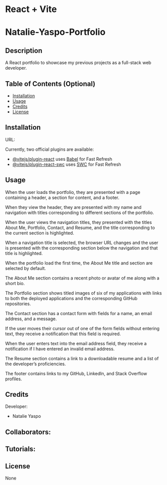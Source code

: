 # React + Vite


# Natalie-Yaspo-Portfolio


## Description

A React portfolio to showcase my previous projects as a full-stack web developer.

## Table of Contents (Optional)

- [Installation](#installation)
- [Usage](#usage)
- [Credits](#credits)
- [License](#license)

## Installation

URL: 
<!-- Do I need this? -->
Currently, two official plugins are available:

- [@vitejs/plugin-react](https://github.com/vitejs/vite-plugin-react/blob/main/packages/plugin-react/README.md) uses [Babel](https://babeljs.io/) for Fast Refresh
- [@vitejs/plugin-react-swc](https://github.com/vitejs/vite-plugin-react-swc) uses [SWC](https://swc.rs/) for Fast Refresh

## Usage

When the user loads the portfolio, they are presented with a page containing a header, a section for content, and a footer.

When they view the header, they are presented with my name and navigation with titles corresponding to different sections of the portfolio.

When the user views the navigation titles, they presented with the titles About Me, Portfolio, Contact, and Resume, and the title corresponding to the current section is highlighted.


When a navigation title is selected, the browser URL changes and the user is presented with the corresponding section below the navigation and that title is highlighted.

When the portfolio load the first time, the About Me title and section are selected by default.

The About Me section contains a recent photo or avatar of me along with a short bio.

The Portfolio section shows titled images of six of my applications with links to both the deployed applications and the corresponding GitHub repositories.

The Contact section has a contact form with fields for a name, an email address, and a message.

If the user moves their cursor out of one of the form fields without entering text, they receive a notification that this field is required.

When the user enters text into the email address field, they receive a notification if I have entered an invalid email address.

The Resume section contains a link to a downloadable resume and a list of the developer’s proficiencies.

The footer contains links to my GitHub, LinkedIn, and Stack Overflow profiles.

## Credits

Developer:
- Natalie Yaspo

Collaborators:
- 

Tutorials:
- 

## License

None